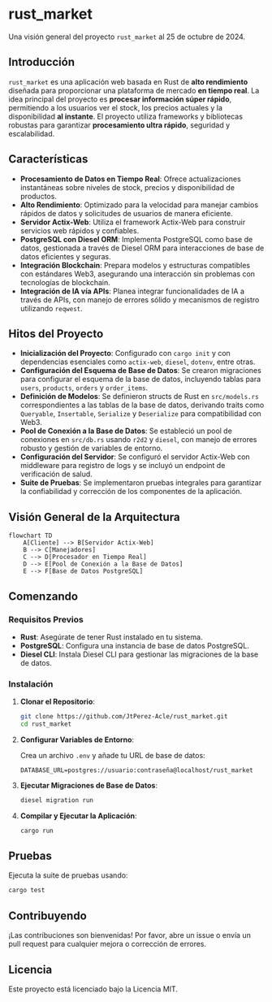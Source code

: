 # rust_market

Una visión general del proyecto `rust_market` al 25 de octubre de 2024.

## Introducción

`rust_market` es una aplicación web basada en Rust de **alto rendimiento** diseñada para proporcionar una plataforma de mercado **en tiempo real**. La idea principal del proyecto es **procesar información súper rápido**, permitiendo a los usuarios ver el stock, los precios actuales y la disponibilidad **al instante**. El proyecto utiliza frameworks y bibliotecas robustas para garantizar **procesamiento ultra rápido**, seguridad y escalabilidad.

## Características

- **Procesamiento de Datos en Tiempo Real**: Ofrece actualizaciones instantáneas sobre niveles de stock, precios y disponibilidad de productos.
- **Alto Rendimiento**: Optimizado para la velocidad para manejar cambios rápidos de datos y solicitudes de usuarios de manera eficiente.
- **Servidor Actix-Web**: Utiliza el framework Actix-Web para construir servicios web rápidos y confiables.
- **PostgreSQL con Diesel ORM**: Implementa PostgreSQL como base de datos, gestionada a través de Diesel ORM para interacciones de base de datos eficientes y seguras.
- **Integración Blockchain**: Prepara modelos y estructuras compatibles con estándares Web3, asegurando una interacción sin problemas con tecnologías de blockchain.
- **Integración de IA vía APIs**: Planea integrar funcionalidades de IA a través de APIs, con manejo de errores sólido y mecanismos de registro utilizando `reqwest`.

## Hitos del Proyecto

- **Inicialización del Proyecto**: Configurado con `cargo init` y con dependencias esenciales como `actix-web`, `diesel`, `dotenv`, entre otras.
- **Configuración del Esquema de Base de Datos**: Se crearon migraciones para configurar el esquema de la base de datos, incluyendo tablas para `users`, `products`, `orders` y `order_items`.
- **Definición de Modelos**: Se definieron structs de Rust en `src/models.rs` correspondientes a las tablas de la base de datos, derivando traits como `Queryable`, `Insertable`, `Serialize` y `Deserialize` para compatibilidad con Web3.
- **Pool de Conexión a la Base de Datos**: Se estableció un pool de conexiones en `src/db.rs` usando `r2d2` y `diesel`, con manejo de errores robusto y gestión de variables de entorno.
- **Configuración del Servidor**: Se configuró el servidor Actix-Web con middleware para registro de logs y se incluyó un endpoint de verificación de salud.
- **Suite de Pruebas**: Se implementaron pruebas integrales para garantizar la confiabilidad y corrección de los componentes de la aplicación.

## Visión General de la Arquitectura

```mermaid
flowchart TD
    A[Cliente] --> B[Servidor Actix-Web]
    B --> C[Manejadores]
    C --> D[Procesador en Tiempo Real]
    D --> E[Pool de Conexión a la Base de Datos]
    E --> F[Base de Datos PostgreSQL]
```

## Comenzando

### Requisitos Previos

- **Rust**: Asegúrate de tener Rust instalado en tu sistema.
- **PostgreSQL**: Configura una instancia de base de datos PostgreSQL.
- **Diesel CLI**: Instala Diesel CLI para gestionar las migraciones de la base de datos.

### Instalación

1. **Clonar el Repositorio**:

   ```bash
   git clone https://github.com/JtPerez-Acle/rust_market.git
   cd rust_market
   ```

2. **Configurar Variables de Entorno**:

   Crea un archivo `.env` y añade tu URL de base de datos:

   ```env
   DATABASE_URL=postgres://usuario:contraseña@localhost/rust_market
   ```

3. **Ejecutar Migraciones de Base de Datos**:

   ```bash
   diesel migration run
   ```

4. **Compilar y Ejecutar la Aplicación**:

   ```bash
   cargo run
   ```

## Pruebas

Ejecuta la suite de pruebas usando:

```bash
cargo test
```

## Contribuyendo

¡Las contribuciones son bienvenidas! Por favor, abre un issue o envía un pull request para cualquier mejora o corrección de errores.

## Licencia

Este proyecto está licenciado bajo la Licencia MIT.
